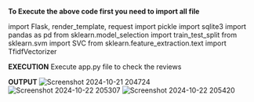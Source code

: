 **To Execute the above code first you need to import all file**


import Flask, render_template, request
import pickle
import sqlite3
import pandas as pd
from sklearn.model_selection import train_test_split
from sklearn.svm import SVC
from sklearn.feature_extraction.text import TfidfVectorizer

**EXECUTION**
Execute app.py file to check the reviews

**OUTPUT**
![Screenshot 2024-10-21 204724](https://github.com/user-attachments/assets/bbf34235-59e6-4c7a-b8e2-a59b9c5962f7)
![Screenshot 2024-10-22 205307](https://github.com/user-attachments/assets/ee3958d0-ef72-45fa-a67a-bbd0df57b229)
![Screenshot 2024-10-22 205420](https://github.com/user-attachments/assets/28530bda-8d46-44de-8a9a-b8f2dcddefaf)


